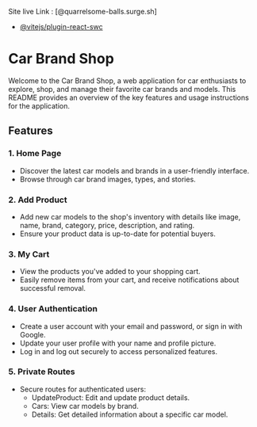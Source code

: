 Site live Link :  [@quarrelsome-balls.surge.sh]
- [@vitejs/plugin-react-swc](https://github.com/vitejs/vite-plugin-react-swc)


# Car Brand Shop

Welcome to the Car Brand Shop, a web application for car enthusiasts to explore, shop, and manage their favorite car brands and models. This README provides an overview of the key features and usage instructions for the application.

## Features

### 1. Home Page
- Discover the latest car models and brands in a user-friendly interface.
- Browse through car brand images, types, and stories.

### 2. Add Product
- Add new car models to the shop's inventory with details like image, name, brand, category, price, description, and rating.
- Ensure your product data is up-to-date for potential buyers.

### 3. My Cart
- View the products you've added to your shopping cart.
- Easily remove items from your cart, and receive notifications about successful removal.

### 4. User Authentication
- Create a user account with your email and password, or sign in with Google.
- Update your user profile with your name and profile picture.
- Log in and log out securely to access personalized features.

### 5. Private Routes
- Secure routes for authenticated users:
  - UpdateProduct: Edit and update product details.
  - Cars: View car models by brand.
  - Details: Get detailed information about a specific car model.


